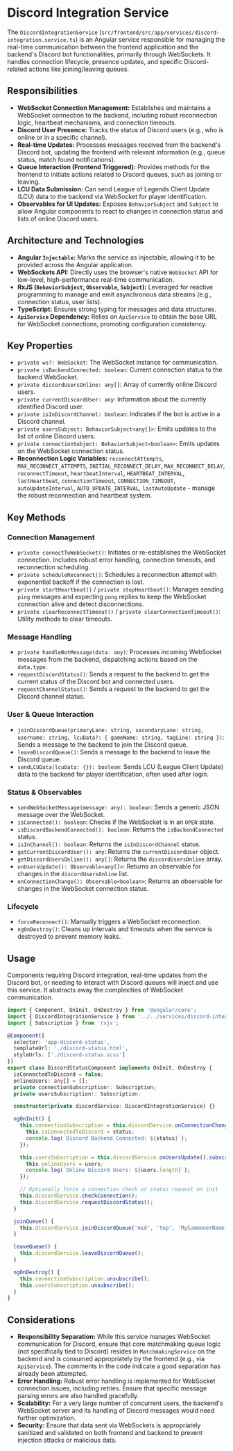 # Discord Integration Service

The `DiscordIntegrationService` (`src/frontend/src/app/services/discord-integration.service.ts`) is an Angular service responsible for managing the real-time communication between the frontend application and the backend's Discord bot functionalities, primarily through WebSockets. It handles connection lifecycle, presence updates, and specific Discord-related actions like joining/leaving queues.

## Responsibilities

- **WebSocket Connection Management:** Establishes and maintains a WebSocket connection to the backend, including robust reconnection logic, heartbeat mechanisms, and connection timeouts.
- **Discord User Presence:** Tracks the status of Discord users (e.g., who is online or in a specific channel).
- **Real-time Updates:** Processes messages received from the backend's Discord bot, updating the frontend with relevant information (e.g., queue status, match found notifications).
- **Queue Interaction (Frontend Triggered):** Provides methods for the frontend to initiate actions related to Discord queues, such as joining or leaving.
- **LCU Data Submission:** Can send League of Legends Client Update (LCU) data to the backend via WebSocket for player identification.
- **Observables for UI Updates:** Exposes `BehaviorSubject` and `Subject` to allow Angular components to react to changes in connection status and lists of online Discord users.

## Architecture and Technologies

- **Angular `Injectable`:** Marks the service as injectable, allowing it to be provided across the Angular application.
- **WebSockets API:** Directly uses the browser's native `WebSocket` API for low-level, high-performance real-time communication.
- **RxJS (`BehaviorSubject`, `Observable`, `Subject`):** Leveraged for reactive programming to manage and emit asynchronous data streams (e.g., connection status, user lists).
- **TypeScript:** Ensures strong typing for messages and data structures.
- **`ApiService` Dependency:** Relies on `ApiService` to obtain the base URL for WebSocket connections, promoting configuration consistency.

## Key Properties

- `private ws?: WebSocket`: The WebSocket instance for communication.
- `private isBackendConnected: boolean`: Current connection status to the backend WebSocket.
- `private discordUsersOnline: any[]`: Array of currently online Discord users.
- `private currentDiscordUser: any`: Information about the currently identified Discord user.
- `private isInDiscordChannel: boolean`: Indicates if the bot is active in a Discord channel.
- `private usersSubject: BehaviorSubject<any[]>`: Emits updates to the list of online Discord users.
- `private connectionSubject: BehaviorSubject<boolean>`: Emits updates on the WebSocket connection status.
- **Reconnection Logic Variables:** `reconnectAttempts`, `MAX_RECONNECT_ATTEMPTS`, `INITIAL_RECONNECT_DELAY`, `MAX_RECONNECT_DELAY`, `reconnectTimeout`, `heartbeatInterval`, `HEARTBEAT_INTERVAL`, `lastHeartbeat`, `connectionTimeout`, `CONNECTION_TIMEOUT`, `autoUpdateInterval`, `AUTO_UPDATE_INTERVAL`, `lastAutoUpdate` - manage the robust reconnection and heartbeat system.

## Key Methods

### Connection Management

- `private connectToWebSocket()`: Initiates or re-establishes the WebSocket connection. Includes robust error handling, connection timeouts, and reconnection scheduling.
- `private scheduleReconnect()`: Schedules a reconnection attempt with exponential backoff if the connection is lost.
- `private startHeartbeat()` / `private stopHeartbeat()`: Manages sending `ping` messages and expecting `pong` replies to keep the WebSocket connection alive and detect disconnections.
- `private clearReconnectTimeout()` / `private clearConnectionTimeout()`: Utility methods to clear timeouts.

### Message Handling

- `private handleBotMessage(data: any)`: Processes incoming WebSocket messages from the backend, dispatching actions based on the `data.type`.
- `requestDiscordStatus()`: Sends a request to the backend to get the current status of the Discord bot and connected users.
- `requestChannelStatus()`: Sends a request to the backend to get the Discord channel status.

### User & Queue Interaction

- `joinDiscordQueue(primaryLane: string, secondaryLane: string, username: string, lcuData?: { gameName: string, tagLine: string })`: Sends a message to the backend to join the Discord queue.
- `leaveDiscordQueue()`: Sends a message to the backend to leave the Discord queue.
- `sendLCUData(lcuData: {}): boolean`: Sends LCU (League Client Update) data to the backend for player identification, often used after login.

### Status & Observables

- `sendWebSocketMessage(message: any): boolean`: Sends a generic JSON message over the WebSocket.
- `isConnected(): boolean`: Checks if the WebSocket is in an `OPEN` state.
- `isDiscordBackendConnected(): boolean`: Returns the `isBackendConnected` status.
- `isInChannel(): boolean`: Returns the `isInDiscordChannel` status.
- `getCurrentDiscordUser(): any`: Returns the `currentDiscordUser` object.
- `getDiscordUsersOnline(): any[]`: Returns the `discordUsersOnline` array.
- `onUsersUpdate(): Observable<any[]>`: Returns an observable for changes in the `discordUsersOnline` list.
- `onConnectionChange(): Observable<boolean>`: Returns an observable for changes in the WebSocket connection status.

### Lifecycle

- `forceReconnect()`: Manually triggers a WebSocket reconnection.
- `ngOnDestroy()`: Cleans up intervals and timeouts when the service is destroyed to prevent memory leaks.

## Usage

Components requiring Discord integration, real-time updates from the Discord bot, or needing to interact with Discord queues will inject and use this service. It abstracts away the complexities of WebSocket communication.

```typescript
import { Component, OnInit, OnDestroy } from '@angular/core';
import { DiscordIntegrationService } from '../../services/discord-integration.service';
import { Subscription } from 'rxjs';

@Component({
  selector: 'app-discord-status',
  templateUrl: './discord-status.html',
  styleUrls: ['./discord-status.scss']
})
export class DiscordStatusComponent implements OnInit, OnDestroy {
  isConnectedToDiscord = false;
  onlineUsers: any[] = [];
  private connectionSubscription!: Subscription;
  private usersSubscription!: Subscription;

  constructor(private discordService: DiscordIntegrationService) {}

  ngOnInit() {
    this.connectionSubscription = this.discordService.onConnectionChange().subscribe(status => {
      this.isConnectedToDiscord = status;
      console.log(`Discord Backend Connected: ${status}`);
    });

    this.usersSubscription = this.discordService.onUsersUpdate().subscribe(users => {
      this.onlineUsers = users;
      console.log(`Online Discord Users: ${users.length}`);
    });

    // Optionally force a connection check or status request on init
    this.discordService.checkConnection();
    this.discordService.requestDiscordStatus();
  }

  joinQueue() {
    this.discordService.joinDiscordQueue('mid', 'top', 'MySummonerName');
  }

  leaveQueue() {
    this.discordService.leaveDiscordQueue();
  }

  ngOnDestroy() {
    this.connectionSubscription.unsubscribe();
    this.usersSubscription.unsubscribe();
  }
}
```

## Considerations

- **Responsibility Separation:** While this service manages WebSocket communication for Discord, ensure that core matchmaking queue logic (not specifically tied to Discord) resides in `MatchmakingService` on the backend and is consumed appropriately by the frontend (e.g., via `ApiService`). The comments in the code indicate a good separation has already been attempted.
- **Error Handling:** Robust error handling is implemented for WebSocket connection issues, including retries. Ensure that specific message parsing errors are also handled gracefully.
- **Scalability:** For a very large number of concurrent users, the backend's WebSocket server and its handling of Discord messages would need further optimization.
- **Security:** Ensure that data sent via WebSockets is appropriately sanitized and validated on both frontend and backend to prevent injection attacks or malicious data.
